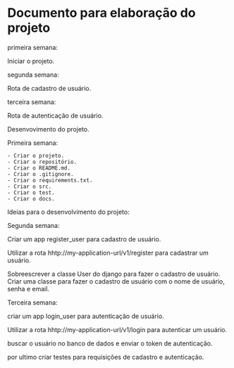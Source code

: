 # Documento para elaboração do projeto

primeira semana:

Iniciar o projeto.

segunda semana:

Rota de cadastro de usuário.

terceira semana:

Rota de autenticação de usuário.

Desenvovimento do projeto.

Primeira semana:

    - Criar o projeto.
    - Criar o repositório.
    - Criar o README.md.
    - Criar o .gitignore.
    - Criar o requirements.txt.
    - Criar o src.
    - Criar o test.
    - Criar o docs.


Ideias para o desenvolvimento do projeto:

Segunda semana:    

Criar um app register_user para cadastro de usuário.

Utilizar a rota hhtp://my-application-url/v1/register para cadastrar um usuário.

Sobreescrever a classe User do django para fazer o cadastro de usuário. Criar uma classe para fazer o cadastro de usuário com o nome de usuário, senha e email.

Terceira semana:

criar um app login_user para autenticação de usuário.

Utilizar a rota hhtp://my-application-url/v1/login para autenticar um usuário.

buscar o usuário no banco de dados e enviar o token de autenticação.

por ultimo criar testes para requisições de cadastro e autenticação.






   

    